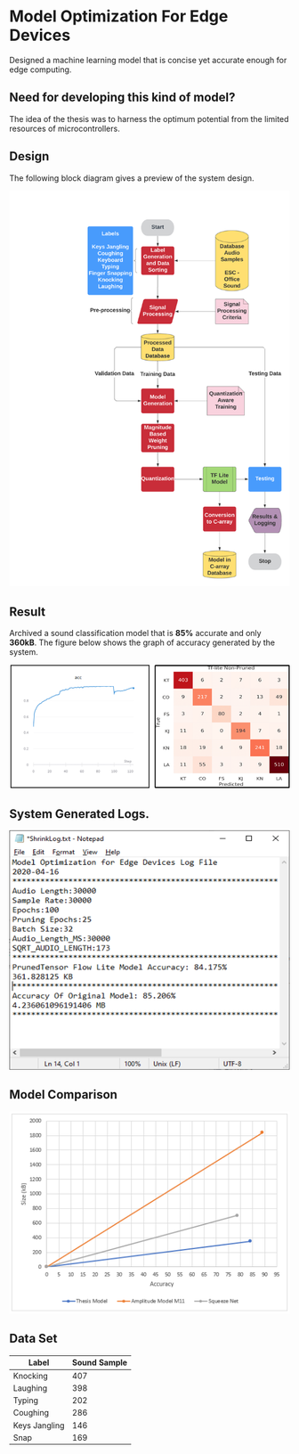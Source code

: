 # Model Optimization For Edge Devices

Designed a machine learning model that is concise yet accurate enough for edge computing. 

## Need for developing this kind of model?

The idea of the thesis was to harness the optimum potential from the limited resources of microcontrollers.

## Design
The following block diagram gives a preview of the system design.

![System Design](https://github.com/adolfdcosta91/Model-Optimization-For-Edge-Devices/blob/master/Github/Flow%20Chart%20Model%20Designing%20.png)

## Result 

Archived a sound classification model that is **85%** accurate and only **360kB**. The figure below shows the graph of accuracy generated by the system. 


![Accuracy](https://github.com/adolfdcosta91/Model-Optimization-For-Edge-Devices/blob/master/Github/result.png)

## System Generated Logs.

![Logs](https://github.com/adolfdcosta91/Model-Optimization-For-Edge-Devices/blob/master/Github/ShrinkLog.png)


## Model Comparison

![Model Comparison](https://github.com/adolfdcosta91/Model-Optimization-For-Edge-Devices/blob/master/Github/ModelCompare.PNG)

## Data Set

Label|Sound Sample
----|----
Knocking|407
Laughing|398
Typing|202
Coughing|286
Keys Jangling|146
Snap|169

